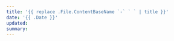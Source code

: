 ```yaml
---
title: '{{ replace .File.ContentBaseName `-` ` ` | title }}'
date: '{{ .Date }}'
updated:
summary: 
---
```

